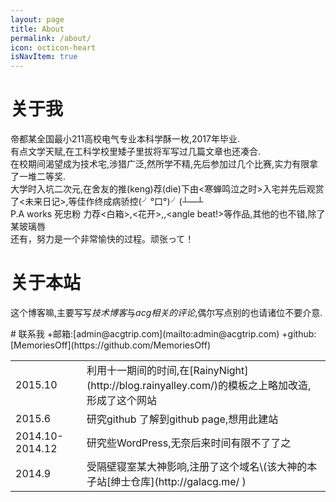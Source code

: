 ```yaml
---
layout: page
title: About
permalink: /about/
icon: octicon-heart
isNavItem: true
---
```


# 关于我
  帝都某全国最小211高校电气专业本科学酥一枚,2017年毕业.<br />
  有点文学天赋,在工科学校里矮子里拔将军写过几篇文章也还凑合.<br />
  在校期间渴望成为技术宅,涉猎广泛,然所学不精,先后参加过几个比赛,实力有限拿了一堆二等奖.<br />
  大学时入坑二次元,在舍友的推(keng)荐(die)下由<寒蝉鸣泣之时>入宅并先后观赏了<未来日记>,<school days>等佳作终成病骄控(╯°口°)╯(┴—┴<br />
  P.A works 死忠粉 力荐<白箱>,<花开>,<tari tari>,<angle beat!>等作品,其他的也不错,除了某玻璃唇<br />
  还有，努力是一个非常愉快的过程。顽张って！
# 关于本站
  这个博客嘛,主要写写*技术博客*与*acg相关的评论*,偶尔写点别的也请诸位不要介意.<br />
  <table>
  <tbody>
    <tr>
      <td>2015.10 </td>
      <td align="left">利用十一期间的时间,在[RainyNight](http://blog.rainyalley.com/)的模板之上略加改造,形成了这个网站</td>
    </tr>
    <tr>
      <td>2015.6 </td>
      <td align="left">研究github 了解到github page,想用此建站</td>
    </tr>
    <tr>
      <td>2014.10-2014.12</td>
      <td align="left">研究些WordPress,无奈后来时间有限不了了之</td>
    </tr>
    <tr>
      <td>2014.9</td>
      <td align="left">受隔壁寝室某大神影响,注册了这个域名\(该大神的本子站[绅士仓库](http://galacg.me/ )</td>
    </tr>
  </tbody>
# 联系我
  +邮箱:[admin@acgtrip.com](mailto:admin@acgtrip.com)
  +github:[MemoriesOff](https://github.com/MemoriesOff)
